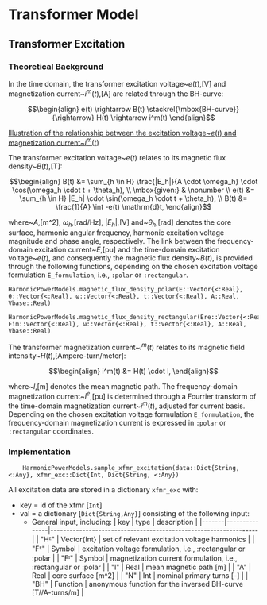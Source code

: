# Transformer Model

## 

## Transformer Excitation

### Theoretical Background

In the time domain, the transformer excitation voltage~$e(t)$\,[V] and magnetization current~$i^m(t)$\,[A] are related through the BH-curve:
```math
\begin{align}
    e(t) \rightarrow B(t) \stackrel{\mbox{BH-curve}}{\rightarrow} H(t) \rightarrow i^m(t)
\end{align}
```

[Illustration of the relationship between the excitation voltage~$e(t)$ and magnetization current~$i^m(t)$](figure/BH_curve.JPG)

The transformer excitation voltage~$e(t)$ relates to its magnetic flux density~$B(t)$\,[T]:
```math
\begin{align}
    B(t)    &= \sum_{h \in H} \frac{|E_h|}{A \cdot \omega_h} \cdot \cos(\omega_h \cdot t + \theta_h), \\
    \mbox{given:} & \nonumber \\
    e(t)    &= \sum_{h \in H} |E_h| \cdot \sin(\omega_h \cdot t + \theta_h), \\
    B(t)    &= \frac{1}{A} \int -e(t) \mathrm{d}t,
\end{align}
```
where~$A$\,[m^2], $\omega_h$\,[rad/Hz], $|E_h|$\,[V] and~$\theta_h$\,[rad] denotes the core surface, harmonic angular frequency, harmonic excitation voltage magnitude and phase angle, respectively. The link between the frequency-domain excitation current~$E$\,[pu] and the time-domain excitation voltage~$e(t)$, and consequently the magnetic flux density~$B(t)$, is provided through the following functions, depending on the chosen excitation voltage formulation `E_formulation`, i.e., `:polar` or `:rectangular`.
```@docs
HarmonicPowerModels.magnetic_flux_density_polar(E::Vector{<:Real}, θ::Vector{<:Real}, ω::Vector{<:Real}, t::Vector{<:Real}, A::Real, Vbase::Real)
```
```@docs
HarmonicPowerModels.magnetic_flux_density_rectangular(Ere::Vector{<:Real}, Eim::Vector{<:Real}, ω::Vector{<:Real}, t::Vector{<:Real}, A::Real, Vbase::Real)
```

The transformer magnetization current~$i^m(t)$ relates to its magnetic field intensity~$H(t)$\,[Ampere-turn/meter]:
```math
\begin{align}
    i^m(t)  &= H(t) \cdot l,
\end{align}
```
where~$l$\,[m] denotes the mean magnetic path. The frequency-domain magnetization current~$I^{e}$\,[pu] is determined through a Fourrier transform of the time-domain magnetization current~$i^m(t)$, adjusted for current basis. Depending on the chosen excitation voltage formulation `E_formulation`, the frequency-domain magnetization current is expressed in `:polar` or `:rectangular` coordinates.

### Implementation

```@docs
    HarmonicPowerModels.sample_xfmr_excitation(data::Dict{String, <:Any}, xfmr_exc::Dict{Int, Dict{String, <:Any})
```

All excitation data are stored in a dictionary `xfmr_exc` with:
- key = id of the xfmr [`Int`]
- val = a dictionary [`Dict{String,Any}`] consisting of the following input:
  - General input, including:
| key   | type          | description                                                     |
|-------|---------------|-----------------------------------------------------------------|
| "Hᴱ"  | Vector{Int}   | set of relevant excitation voltage harmonics                    |
| "Fᴱ"  | Symbol        | excitation voltage formulation, i.e., :rectangular or :polar    |
| "Fᴵ"  | Symbol        | magnetization current formulation, i.e., :rectangular or :polar |
| "l"   | Real          | mean magnetic path [m]                                          |
| "A"   | Real          | core surface [m^2]                                              |
| "N"   | Int           | nominal primary turns [-]                                       |
| "BH"  | Function      | anonymous function for the inversed BH-curve [T//A-turns/m]     |
